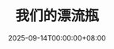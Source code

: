 ---
title: "我们的漂流瓶"
date: 2025-09-14T00:00:00+08:00
draft: false
layout: "page"  # 使用我们创建的page模板
---